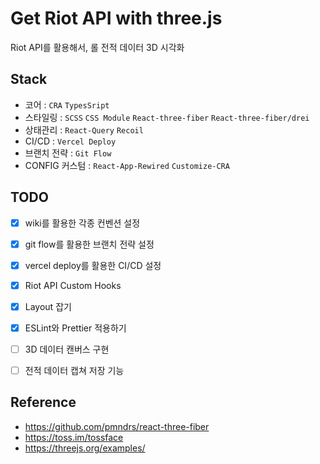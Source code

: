 # Get Riot API with three.js

Riot API를 활용해서, 롤 전적 데이터 3D 시각화

## Stack

- 코어 : `CRA` `TypesSript`
- 스타일링 : `SCSS` `CSS Module` `React-three-fiber` `React-three-fiber/drei`
- 상태관리 : `React-Query` `Recoil`
- CI/CD : `Vercel Deploy`
- 브랜치 전략 : `Git Flow`
- CONFIG 커스텀 : `React-App-Rewired` `Customize-CRA`

## TODO

- [x] wiki를 활용한 각종 컨벤션 설정
- [x] git flow를 활용한 브랜치 전략 설정
- [x] vercel deploy를 활용한 CI/CD 설정
- [x] Riot API Custom Hooks
- [x] Layout 잡기
- [x] ESLint와 Prettier 적용하기
- [ ] 3D 데이터 캔버스 구현
- [ ] 전적 데이터 캡쳐 저장 기능


## Reference
- https://github.com/pmndrs/react-three-fiber
- https://toss.im/tossface
- https://threejs.org/examples/

